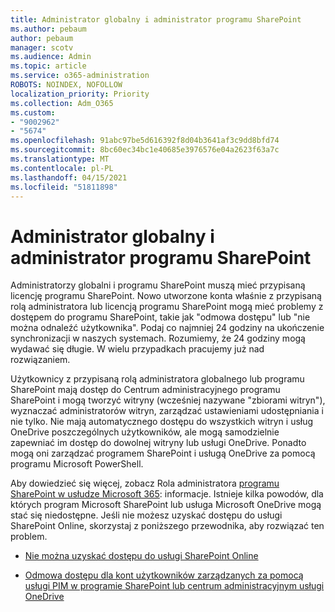 ```yaml
---
title: Administrator globalny i administrator programu SharePoint
ms.author: pebaum
author: pebaum
manager: scotv
ms.audience: Admin
ms.topic: article
ms.service: o365-administration
ROBOTS: NOINDEX, NOFOLLOW
localization_priority: Priority
ms.collection: Adm_O365
ms.custom:
- "9002962"
- "5674"
ms.openlocfilehash: 91abc97be5d616392f8d04b3641af3c9dd8bfd74
ms.sourcegitcommit: 8bc60ec34bc1e40685e3976576e04a2623f63a7c
ms.translationtype: MT
ms.contentlocale: pl-PL
ms.lasthandoff: 04/15/2021
ms.locfileid: "51811898"
---
```

# <a name="global-and-sharepoint-admin"></a>Administrator globalny i administrator programu SharePoint

Administratorzy globalni i programu SharePoint muszą mieć przypisaną licencję programu SharePoint. Nowo utworzone konta właśnie z przypisaną rolą administratora lub licencją programu SharePoint mogą mieć problemy z dostępem do programu SharePoint, takie jak "odmowa dostępu" lub "nie można odnaleźć użytkownika". Podaj co najmniej 24 godziny na ukończenie synchronizacji w naszych systemach. Rozumiemy, że 24 godziny mogą wydawać się długie. W wielu przypadkach pracujemy już nad rozwiązaniem.

Użytkownicy z przypisaną rolą administratora globalnego lub programu SharePoint mają dostęp do Centrum administracyjnego programu SharePoint i mogą tworzyć witryny (wcześniej nazywane "zbiorami witryn"), wyznaczać administratorów witryn, zarządzać ustawieniami udostępniania i nie tylko. Nie mają automatycznego dostępu do wszystkich witryn i usług OneDrive poszczególnych użytkowników, ale mogą samodzielnie zapewniać im dostęp do dowolnej witryny lub usługi OneDrive. Ponadto mogą oni zarządzać programem SharePoint i usługą OneDrive za pomocą programu Microsoft PowerShell.

Aby dowiedzieć się więcej, zobacz Rola administratora [programu SharePoint w usłudze Microsoft 365](https://docs.microsoft.com/sharepoint/sharepoint-admin-role): informacje.
Istnieje kilka powodów, dla których program Microsoft SharePoint lub usługa Microsoft OneDrive mogą stać się niedostępne. Jeśli nie możesz uzyskać dostępu do usługi SharePoint Online, skorzystaj z poniższego przewodnika, aby rozwiązać ten problem.

- [Nie można uzyskać dostępu do usługi SharePoint Online](https://docs.microsoft.com/sharepoint/troubleshoot/sharing-and-permissions/sharepoint-online-inaccessible)

- [Odmowa dostępu dla kont użytkowników zarządzanych za pomocą usługi PIM w programie SharePoint lub centrum administracyjnym usługi OneDrive](https://docs.microsoft.com/sharepoint/troubleshoot/administration/access-denied-to-pim-user-accounts)